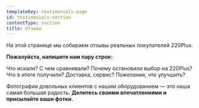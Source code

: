 ```yaml
---
templateKey: testimonials-page
id: testimonials-section
contentType: section
title: Отзывы
---
```

На этой странице мы собираем отзывы реальных покупателей 220Plus.


**Пожалуйста, напишите нам пару строк:**

Что искали?
С чем сравнивали?
Почему остановили выбор на 220Plus?
Что в итоге получили?
Доставка, сервис?
Пожелания, что улучшить?

Фотографии довольных клиентов с нашим оборудованием — это наша самая большая радость.
**Делитесь своими впечатлениями и присылайте ваши фотки.**
